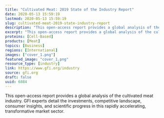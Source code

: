 ```yaml
---
title: "Cultivated Meat: 2019 State of the Industry Report"
date: 2020-05-13 15:59:19
lastmod: 2020-05-13 15:59:19
slug: cultivated-meat-2019-state-industry-report
description: "This open-access report provides a global analysis of the cultivated meat industry. GFI experts detail the investments, competitive landscape, consumer insights, and scientific progress in this rapidly accelerating, transformative market sector."
excerpt: "This open-access report provides a global analysis of the cultivated meat industry. GFI experts detail the investments, competitive landscape, consumer insights, and scientific progress in this rapidly accelerating, transformative market sector."
proteins: [Cell-Based]
products: [Meat]
topics: [Business]
regions: [International]
images: ["cover_1.png"]
featured_image: "cover_1.png"
resource_type: [industry]
link: https://www.gfi.org/industry
source: gfi.org
draft: false
uuid: 6884
---
```

This open-access report provides a global analysis of the cultivated
meat industry. GFI experts detail the investments, competitive
landscape, consumer insights, and scientific progress in this rapidly
accelerating, transformative market sector.
